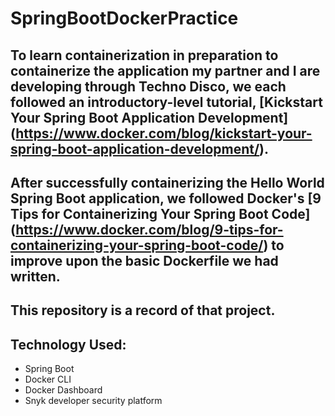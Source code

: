 # SpringBootDockerPractice

## To learn containerization in preparation to containerize the application my partner and I are developing through Techno Disco, we each followed an introductory-level tutorial, [Kickstart Your Spring Boot Application Development] (https://www.docker.com/blog/kickstart-your-spring-boot-application-development/).

## After successfully containerizing the Hello World Spring Boot application, we followed Docker's [9 Tips for Containerizing Your Spring Boot Code] (https://www.docker.com/blog/9-tips-for-containerizing-your-spring-boot-code/) to improve upon the basic Dockerfile we had written.

## This repository is a record of that project.

## Technology Used:
* Spring Boot
* Docker CLI
* Docker Dashboard
* Snyk developer security platform
